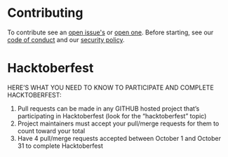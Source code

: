 # Contributing

To contribute see an [open issue's](https://github.com/OctobearHub/octobear.org/issues) or [open one](https://github.com/OctobearHub/octobear.org/issues/new/choose).
Before starting, see our [code of conduct](https://github.com/OctobearHub/octobear.org/blob/main/CODE_OF_CONDUCT.md) and our [security policy](https://github.com//OctobearHub/octobear.org/security/policy).

# Hacktoberfest

HERE’S WHAT YOU NEED TO KNOW TO PARTICIPATE AND COMPLETE HACKTOBERFEST:

1. Pull requests can be made in any GITHUB hosted project that’s participating in Hacktoberfest (look for the “hacktoberfest” topic)
2. Project maintainers must accept your pull/merge requests for them to count toward your total
3. Have 4 pull/merge requests accepted between October 1 and October 31 to complete Hacktoberfest
